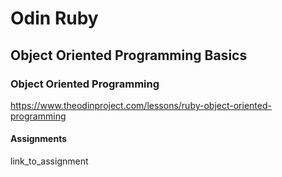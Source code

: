 # Odin Ruby
## Object Oriented Programming Basics
### Object Oriented Programming
https://www.theodinproject.com/lessons/ruby-object-oriented-programming

#### Assignments
link_to_assignment